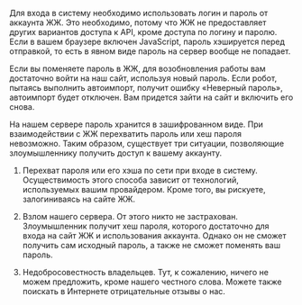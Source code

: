 Для входа в систему необходимо использовать логин и пароль от аккаунта ЖЖ. Это необходимо, потому что ЖЖ не предоставляет других вариантов доступа к API, кроме доступа по логину и паролю. Если в вашем браузере включен JаvaScript, пароль хэшируется перед отправкой, то есть в явном виде пароль на сервер вообще не попадает.

Если вы поменяете пароль в ЖЖ, для возобновления работы вам достаточно войти на наш сайт, используя новый пароль. Если робот, пытаясь выполнить автоимпорт, получит ошибку «Неверный пароль», автоимпорт будет отключен. Вам придется зайти на сайт и включить его снова.

На нашем сервере пароль хранится в зашифрованном виде. При взаимодействии с ЖЖ перехватить пароль или хеш пароля невозможно. Таким образом, существует три ситуации, позволяющие злоумышленнику получить доступ к вашему аккаунту.

1. Перехват пароля или его хэша по сети при входе в систему.
Осуществимость этого способа зависит от технологий, используемых вашим провайдером. Кроме того, вы рискуете, залогиниваясь на сайте ЖЖ.

2. Взлом нашего сервера.
От этого никто не застрахован. Злоумышленник получит хеш пароля, которого достаточно для входа на сайт ЖЖ и использования аккаунта. Однако он не сможет получить сам исходный пароль, а также не сможет поменять ваш пароль.

3. Недобросовестность владельцев.
Тут, к сожалению, ничего не можем предложить, кроме нашего честного слова. Можете также поискать в Интернете отрицательные отзывы о нас.